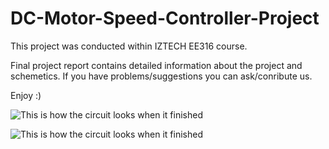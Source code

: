 # DC-Motor-Speed-Controller-Project
This project was conducted within IZTECH EE316 course.

Final project report contains detailed information about the project and schemetics.
If you have problems/suggestions you can ask/conribute us.

Enjoy :)

![This is how the circuit looks when it finished](https://github.com/hasanharman/DC-Motor-Speed-Controller-Project/blob/master/Project.png)

![This is how the circuit looks when it finished](https://github.com/hasanharman/DC-Motor-Speed-Controller-Project/blob/master/project.gif)
